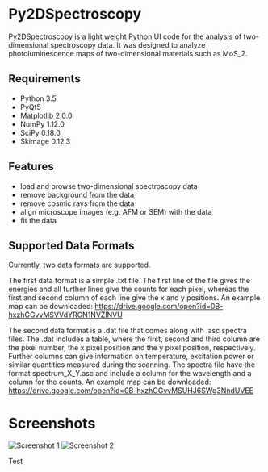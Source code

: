# Py2DSpectroscopy

Py2DSpectroscopy is a light weight Python UI code for the analysis of two-dimensional spectroscopy data. It was designed to analyze photoluminescence maps of two-dimensional materials such as MoS_2. 

## Requirements

* Python 3.5
* PyQt5 
* Matplotlib 2.0.0
* NumPy 1.12.0
* SciPy 0.18.0
* Skimage 0.12.3

## Features

* load and browse two-dimensional spectroscopy data
* remove background from the data
* remove cosmic rays from the data
* align microscope images (e.g. AFM or SEM) with the data
* fit the data

## Supported Data Formats

Currently, two data formats are supported. 

The first data format is a simple .txt file. The first line of the file gives the energies and all further lines give the counts for each pixel, whereas the first and second column of each line give the x and y positions. An example map can be downloaded: https://drive.google.com/open?id=0B-hxzhGGvvMSVVdYRGN1NVZlNVU

The second data format is a .dat file that comes along with .asc spectra files. The .dat includes a table, where the first, second and third column are the pixel number, the x pixel position and the y pixel position, respectively. Further columns can give information on temperature, excitation power or similar quantities measured during the scanning. The spectra file have the format spectrum_X_Y.asc and include a column for the wavelength and a column for the counts. An example map can be downloaded: https://drive.google.com/open?id=0B-hxzhGGvvMSUHJ6SWg3NndUVEE

# Screenshots
![Screenshot 1](https://preview.ibb.co/nHnJqk/screen1.png "Screenshot 1")
![Screenshot 2](https://preview.ibb.co/jYH7i5/screen2.png "Screenshot 2")

Test
